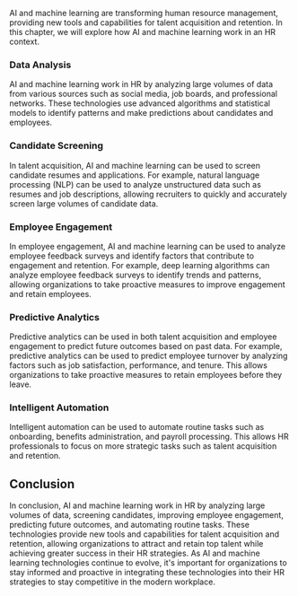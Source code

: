 



AI and machine learning are transforming human resource management, providing new tools and capabilities for talent acquisition and retention. In this chapter, we will explore how AI and machine learning work in an HR context.

### Data Analysis

AI and machine learning work in HR by analyzing large volumes of data from various sources such as social media, job boards, and professional networks. These technologies use advanced algorithms and statistical models to identify patterns and make predictions about candidates and employees.

### Candidate Screening

In talent acquisition, AI and machine learning can be used to screen candidate resumes and applications. For example, natural language processing (NLP) can be used to analyze unstructured data such as resumes and job descriptions, allowing recruiters to quickly and accurately screen large volumes of candidate data.

### Employee Engagement

In employee engagement, AI and machine learning can be used to analyze employee feedback surveys and identify factors that contribute to engagement and retention. For example, deep learning algorithms can analyze employee feedback surveys to identify trends and patterns, allowing organizations to take proactive measures to improve engagement and retain employees.

### Predictive Analytics

Predictive analytics can be used in both talent acquisition and employee engagement to predict future outcomes based on past data. For example, predictive analytics can be used to predict employee turnover by analyzing factors such as job satisfaction, performance, and tenure. This allows organizations to take proactive measures to retain employees before they leave.

### Intelligent Automation

Intelligent automation can be used to automate routine tasks such as onboarding, benefits administration, and payroll processing. This allows HR professionals to focus on more strategic tasks such as talent acquisition and retention.

Conclusion
----------

In conclusion, AI and machine learning work in HR by analyzing large volumes of data, screening candidates, improving employee engagement, predicting future outcomes, and automating routine tasks. These technologies provide new tools and capabilities for talent acquisition and retention, allowing organizations to attract and retain top talent while achieving greater success in their HR strategies. As AI and machine learning technologies continue to evolve, it's important for organizations to stay informed and proactive in integrating these technologies into their HR strategies to stay competitive in the modern workplace.
